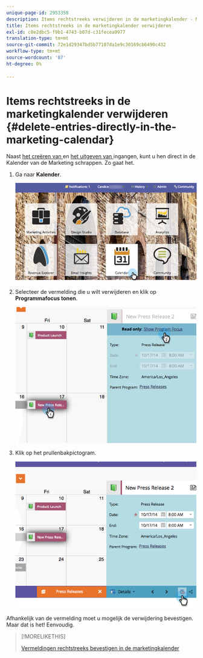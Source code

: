 ```yaml
---
unique-page-id: 2953358
description: Items rechtstreeks verwijderen in de marketingkalender - Marketo Docs - productdocumentatie
title: Items rechtstreeks in de marketingkalender verwijderen
exl-id: c0e2dbc5-f9b1-4743-b07d-c31fecea9977
translation-type: tm+mt
source-git-commit: 72e1d29347bd5b77107da1e9c30169cb6490c432
workflow-type: tm+mt
source-wordcount: '87'
ht-degree: 0%

---
```


# Items rechtstreeks in de marketingkalender verwijderen {#delete-entries-directly-in-the-marketing-calendar}

Naast [het creëren van ](/help/marketo/product-docs/core-marketo-concepts/marketing-calendar/working-with-the-calendar/create-entries-directly-in-the-marketing-calendar.md) en [het uitgeven van ](/help/marketo/product-docs/core-marketo-concepts/marketing-calendar/working-with-the-calendar/edit-entries-directly-in-the-marketing-calendar.md) ingangen, kunt u hen direct in de Kalender van de Marketing schrappen. Zo gaat het.

1. Ga naar **Kalender**.

   ![](assets/2017-05-10-15-30-47-4.png)

1. Selecteer de vermelding die u wilt verwijderen en klik op **Programmafocus tonen**.

   ![](assets/image2014-10-20-13-3a20-3a33.png)

1. Klik op het prullenbakpictogram.

   ![](assets/image2014-10-20-13-3a20-3a42.png)

Afhankelijk van de vermelding moet u mogelijk de verwijdering bevestigen. Maar dat is het! Eenvoudig.

>[!MORELIKETHIS]
>
>[Vermeldingen rechtstreeks bevestigen in de marketingkalender](/help/marketo/product-docs/core-marketo-concepts/marketing-calendar/working-with-the-calendar/confirm-entries-directly-in-the-marketing-calendar.md)
